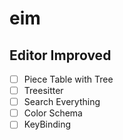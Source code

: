 # eim
## Editor Improved

- [ ] Piece Table with Tree
- [ ] Treesitter
- [ ] Search Everything
- [ ] Color Schema
- [ ] KeyBinding
